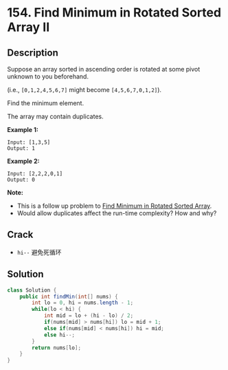 # 154. Find Minimum in Rotated Sorted Array II

## Description

Suppose an array sorted in ascending order is rotated at some pivot unknown to you beforehand.

(i.e.,  `[0,1,2,4,5,6,7]` might become  `[4,5,6,7,0,1,2]`).

Find the minimum element.

The array may contain duplicates.

**Example 1:**

```
Input: [1,3,5]
Output: 1
```

**Example 2:**

```
Input: [2,2,2,0,1]
Output: 0
```

**Note:**

- This is a follow up problem to [Find Minimum in Rotated Sorted Array](https://leetcode.com/problems/find-minimum-in-rotated-sorted-array/description/).
- Would allow duplicates affect the run-time complexity? How and why?

## Crack

* `hi--` 避免死循环

## Solution

```java
class Solution {
    public int findMin(int[] nums) {
        int lo = 0, hi = nums.length - 1;
        while(lo < hi) {
            int mid = lo + (hi - lo) / 2;
            if(nums[mid] > nums[hi]) lo = mid + 1;
            else if(nums[mid] < nums[hi]) hi = mid;
            else hi--;
        }
        return nums[lo];
    }
}
```

